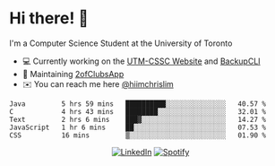 # Hi there! 👋
I'm a Computer Science Student at the University of Toronto

- 💻 Currently working on the [UTM-CSSC Website](https://github.com/UTM-CSSC) and [BackupCLI](https://github.com/BackupHub/BackupCLI)
- 🔨 Maintaining [2ofClubsApp](https://github.com/2ofClubsApp)
- ✉️ You can reach me here [@hiimchrislim](mailto:hello@hiimchrislim.co)

<!--START_SECTION:waka-->
```text
Java         5 hrs 59 mins   ██████████░░░░░░░░░░░░░░░   40.57 % 
C            4 hrs 43 mins   ████████░░░░░░░░░░░░░░░░░   32.01 % 
Text         2 hrs 6 mins    ███▓░░░░░░░░░░░░░░░░░░░░░   14.27 % 
JavaScript   1 hr 6 mins     ██░░░░░░░░░░░░░░░░░░░░░░░   07.53 % 
CSS          16 mins         ▒░░░░░░░░░░░░░░░░░░░░░░░░   01.90 % 
```
<!--END_SECTION:waka-->

<div align="center">
<a href="https://www.linkedin.com/in/hiimchrislim" target="_blank"><img src="https://img.shields.io/badge/LinkedIn-%230077B5.svg?&style=flat-square&logo=linkedin&logoColor=white" alt="LinkedIn"></a>
<a href="https://open.spotify.com/user/clim1231" target="_blank"><img src="https://img.shields.io/badge/Spotify-%231ED760.svg?&style=flat-square&logo=spotify&logoColor=white" alt="Spotify"></a>

</div>
